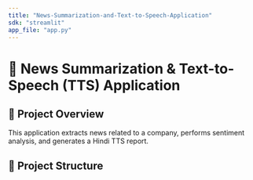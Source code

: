 ```yaml
---
title: "News-Summarization-and-Text-to-Speech-Application"
sdk: "streamlit"
app_file: "app.py"
---
```


# 📰 News Summarization & Text-to-Speech (TTS) Application

## 📌 Project Overview
This application extracts news related to a company, performs sentiment analysis, and generates a Hindi TTS report.

## 📂 Project Structure
